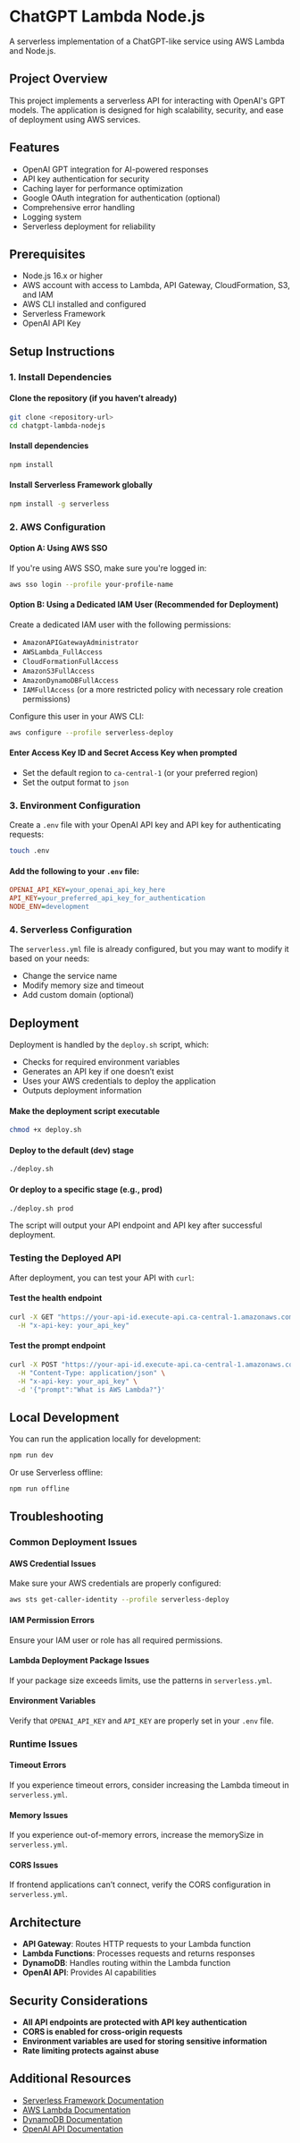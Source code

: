# ChatGPT Lambda Node.js

A serverless implementation of a ChatGPT-like service using AWS Lambda and Node.js.

## Project Overview

This project implements a serverless API for interacting with OpenAI's GPT models. The application is designed for high scalability, security, and ease of deployment using AWS services.

## Features

- OpenAI GPT integration for AI-powered responses
- API key authentication for security
- Caching layer for performance optimization
- Google OAuth integration for authentication (optional)
- Comprehensive error handling
- Logging system
- Serverless deployment for reliability

## Prerequisites

- Node.js 16.x or higher
- AWS account with access to Lambda, API Gateway, CloudFormation, S3, and IAM
- AWS CLI installed and configured
- Serverless Framework
- OpenAI API Key

## Setup Instructions

### 1. Install Dependencies

#### Clone the repository (if you haven’t already)
```sh
git clone <repository-url>
cd chatgpt-lambda-nodejs
```

#### Install dependencies
```sh
npm install
```

#### Install Serverless Framework globally
```sh
npm install -g serverless
```

### 2. AWS Configuration

#### Option A: Using AWS SSO
If you're using AWS SSO, make sure you're logged in:
```sh
aws sso login --profile your-profile-name
```

#### Option B: Using a Dedicated IAM User (Recommended for Deployment)
Create a dedicated IAM user with the following permissions:
- `AmazonAPIGatewayAdministrator`
- `AWSLambda_FullAccess`
- `CloudFormationFullAccess`
- `AmazonS3FullAccess`
- `AmazonDynamoDBFullAccess`
- `IAMFullAccess` (or a more restricted policy with necessary role creation permissions)

Configure this user in your AWS CLI:
```sh
aws configure --profile serverless-deploy
```

#### Enter Access Key ID and Secret Access Key when prompted
- Set the default region to `ca-central-1` (or your preferred region)
- Set the output format to `json`

### 3. Environment Configuration

Create a `.env` file with your OpenAI API key and API key for authenticating requests:
```sh
touch .env
```

#### Add the following to your `.env` file:
```ini
OPENAI_API_KEY=your_openai_api_key_here
API_KEY=your_preferred_api_key_for_authentication
NODE_ENV=development
```

### 4. Serverless Configuration

The `serverless.yml` file is already configured, but you may want to modify it based on your needs:
- Change the service name
- Modify memory size and timeout
- Add custom domain (optional)

## Deployment

Deployment is handled by the `deploy.sh` script, which:
- Checks for required environment variables
- Generates an API key if one doesn’t exist
- Uses your AWS credentials to deploy the application
- Outputs deployment information

#### Make the deployment script executable
```sh
chmod +x deploy.sh
```

#### Deploy to the default (dev) stage
```sh
./deploy.sh
```

#### Or deploy to a specific stage (e.g., prod)
```sh
./deploy.sh prod
```

The script will output your API endpoint and API key after successful deployment.

### Testing the Deployed API

After deployment, you can test your API with `curl`:

#### Test the health endpoint
```sh
curl -X GET "https://your-api-id.execute-api.ca-central-1.amazonaws.com/dev/health" \
  -H "x-api-key: your_api_key"
```

#### Test the prompt endpoint
```sh
curl -X POST "https://your-api-id.execute-api.ca-central-1.amazonaws.com/dev/prompt" \
  -H "Content-Type: application/json" \
  -H "x-api-key: your_api_key" \
  -d '{"prompt":"What is AWS Lambda?"}'
```

## Local Development

You can run the application locally for development:
```sh
npm run dev
```

Or use Serverless offline:
```sh
npm run offline
```

## Troubleshooting

### Common Deployment Issues

#### AWS Credential Issues
Make sure your AWS credentials are properly configured:
```sh
aws sts get-caller-identity --profile serverless-deploy
```

#### IAM Permission Errors
Ensure your IAM user or role has all required permissions.

#### Lambda Deployment Package Issues
If your package size exceeds limits, use the patterns in `serverless.yml`.

#### Environment Variables
Verify that `OPENAI_API_KEY` and `API_KEY` are properly set in your `.env` file.

### Runtime Issues

#### Timeout Errors
If you experience timeout errors, consider increasing the Lambda timeout in `serverless.yml`.

#### Memory Issues
If you experience out-of-memory errors, increase the memorySize in `serverless.yml`.

#### CORS Issues
If frontend applications can’t connect, verify the CORS configuration in `serverless.yml`.

## Architecture

- **API Gateway**: Routes HTTP requests to your Lambda function
- **Lambda Functions**: Processes requests and returns responses
- **DynamoDB**: Handles routing within the Lambda function
- **OpenAI API**: Provides AI capabilities

## Security Considerations

- **All API endpoints are protected with API key authentication**
- **CORS is enabled for cross-origin requests**
- **Environment variables are used for storing sensitive information**
- **Rate limiting protects against abuse**

## Additional Resources

- [Serverless Framework Documentation](https://www.serverless.com/framework/docs/)
- [AWS Lambda Documentation](https://docs.aws.amazon.com/lambda/latest/dg/welcome.html)
- [DynamoDB Documentation](https://aws.amazon.com/dynamodb/)
- [OpenAI API Documentation](https://platform.openai.com/docs/api-reference)

